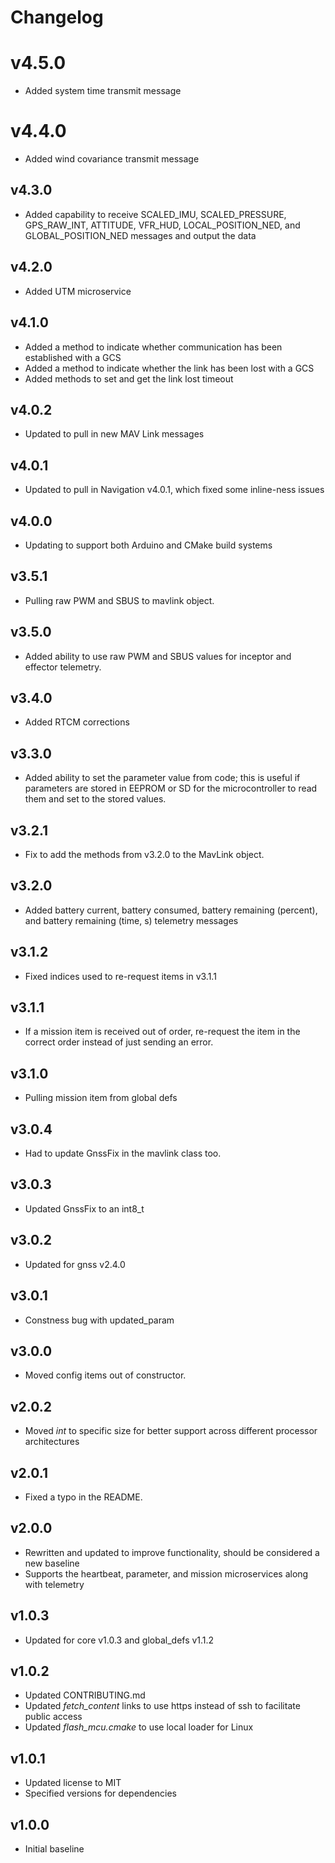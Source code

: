 # Changelog

# v4.5.0
- Added system time transmit message

# v4.4.0
- Added wind covariance transmit message

## v4.3.0
- Added capability to receive SCALED_IMU, SCALED_PRESSURE, GPS_RAW_INT, ATTITUDE, VFR_HUD, LOCAL_POSITION_NED, and GLOBAL_POSITION_NED messages and output the data

## v4.2.0
- Added UTM microservice

## v4.1.0
- Added a method to indicate whether communication has been established with a GCS
- Added a method to indicate whether the link has been lost with a GCS
- Added methods to set and get the link lost timeout

## v4.0.2
- Updated to pull in new MAV Link messages

## v4.0.1
- Updated to pull in Navigation v4.0.1, which fixed some inline-ness issues

## v4.0.0
- Updating to support both Arduino and CMake build systems

## v3.5.1
- Pulling raw PWM and SBUS to mavlink object.

## v3.5.0
- Added ability to use raw PWM and SBUS values for inceptor and effector telemetry.

## v3.4.0
- Added RTCM corrections

## v3.3.0
- Added ability to set the parameter value from code; this is useful if parameters are stored in EEPROM or SD for the microcontroller to read them and set to the stored values.

## v3.2.1
- Fix to add the methods from v3.2.0 to the MavLink object.

## v3.2.0
- Added battery current, battery consumed, battery remaining (percent), and battery remaining (time, s) telemetry messages

## v3.1.2
- Fixed indices used to re-request items in v3.1.1

## v3.1.1
- If a mission item is received out of order, re-request the item in the correct order instead of just sending an error.

## v3.1.0
- Pulling mission item from global defs

## v3.0.4
- Had to update GnssFix in the mavlink class too.

## v3.0.3
- Updated GnssFix to an int8_t

## v3.0.2
- Updated for gnss v2.4.0

## v3.0.1
- Constness bug with updated_param

## v3.0.0
- Moved config items out of constructor.

## v2.0.2
- Moved *int* to specific size for better support across different processor architectures

## v2.0.1
- Fixed a typo in the README.

## v2.0.0
- Rewritten and updated to improve functionality, should be considered a new baseline
- Supports the heartbeat, parameter, and mission microservices along with telemetry

## v1.0.3
- Updated for core v1.0.3 and global_defs v1.1.2

## v1.0.2
- Updated CONTRIBUTING.md
- Updated *fetch_content* links to use https instead of ssh to facilitate public access
- Updated *flash_mcu.cmake* to use local loader for Linux

## v1.0.1
- Updated license to MIT
- Specified versions for dependencies

## v1.0.0
- Initial baseline

